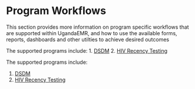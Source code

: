# Program Workflows

This section provides more information on program specific workflows that are supported within UgandaEMR, and how to use the available forms, reports, dashboards and other utilties to achieve desired outcomes

The supported programs include: 1. [DSDM](differentiated-service-delivery-models-dsdm.md) 2. [HIV Recency Testing](hiv-recency-testing.md)

The supported programs include:
1. [DSDM](/differentiated-service-delivery-models-dsdm.md) 
2. [HIV Recency Testing](/hiv-recency-testing.md)